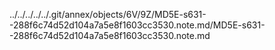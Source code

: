 ../../../../../.git/annex/objects/6V/9Z/MD5E-s631--288f6c74d52d104a7a5e8f1603cc3530.note.md/MD5E-s631--288f6c74d52d104a7a5e8f1603cc3530.note.md
